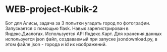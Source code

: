 # WEB-project-Kubik-2
Бот для Алисы, задача за 3 попытки угадать город по фотографии. 
Запускается с помощью flask. 
Навык зарегистрирован в Яндекс.Диалогах. 
Используется API Яндекс.Карт.
Для хранения данных используется json файл, создаваемый при запуске jsondownload.py, в этом файле json - города и id их изображений.
